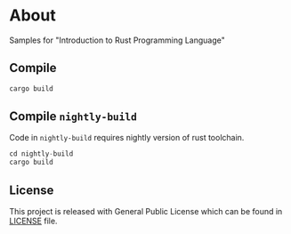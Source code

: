 # About

Samples for "Introduction to Rust Programming Language"


## Compile

```bash
cargo build
```


## Compile `nightly-build`

Code in `nightly-build` requires nightly version of rust toolchain.

```rust
cd nightly-build
cargo build
```


## License
This project is released with General Public License which can be found in [LICENSE](LICENSE) file.
